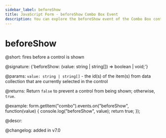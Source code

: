 ```yaml
---
sidebar_label: beforeShow
title: JavaScript Form - beforeShow Combo Box Event 
description: You can explore the beforeShow event of the Combo Box control of Form in the documentation of the DHTMLX JavaScript UI library. Browse developer guides and API reference, try out code examples and live demos, and download a free 30-day evaluation version of DHTMLX Suite 7.
---
```


# beforeShow

@short: fires before a control is shown

@signature: {'beforeShow: (value: string | string[]) => boolean | void;'}

@params:
`value: string | string[]` - the id(s) of the item(s) from data collection that are currently selected in the control

@returns:
Return `false` to prevent a control from being shown; otherwise, `true`.

@example:
form.getItem("combo").events.on("beforeShow", function(value) {
    console.log("beforeShow", value);
    return true;
});

@descr:

@changelog: added in v7.0
